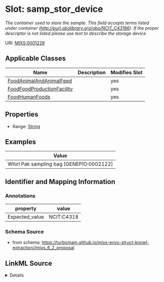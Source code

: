 # Slot: samp_stor_device


_The container used to store the  sample. This field accepts terms listed under container (http://purl.obolibrary.org/obo/NCIT_C43186). If the proper descriptor is not listed please use text to describe the storage device_



URI: [MIXS:0001228](https://w3id.org/mixs/0001228)



<!-- no inheritance hierarchy -->




## Applicable Classes

| Name | Description | Modifies Slot |
| --- | --- | --- |
[FoodAnimalAndAnimalFeed](FoodAnimalAndAnimalFeed.md) |  |  yes  |
[FoodFoodProductionFacility](FoodFoodProductionFacility.md) |  |  yes  |
[FoodHumanFoods](FoodHumanFoods.md) |  |  yes  |







## Properties

* Range: [String](String.md)






## Examples

| Value |
| --- |
| Whirl Pak sampling bag [GENEPIO:0002122] |

## Identifier and Mapping Information





### Annotations

| property | value |
| --- | --- |
| Expected_value | NCIT:C4318 |



### Schema Source


* from schema: https://turbomam.github.io/mixs-envo-struct-knowl-extraction//mixs_6_2_proposal




## LinkML Source

<details>
```yaml
name: samp_stor_device
annotations:
  Expected_value:
    tag: Expected_value
    value: NCIT:C4318
description: The container used to store the  sample. This field accepts terms listed
  under container (http://purl.obolibrary.org/obo/NCIT_C43186). If the proper descriptor
  is not listed please use text to describe the storage device
title: sample storage device
notes:
- device
- sample
- storage
examples:
- value: Whirl Pak sampling bag [GENEPIO:0002122]
from_schema: https://turbomam.github.io/mixs-envo-struct-knowl-extraction//mixs_6_2_proposal
rank: 1000
string_serialization: '{text}|{termLabel} [{termID}]'
slot_uri: MIXS:0001228
multivalued: false
alias: samp_stor_device
domain_of:
- FoodAnimalAndAnimalFeed
- FoodFoodProductionFacility
- FoodHumanFoods
range: string

```
</details>